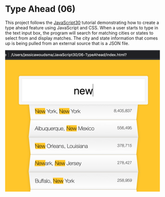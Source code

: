 # Type Ahead (06)

This project follows the [JavaScript30](https://javascript30.com/) tutorial demonstrating how to create a type ahead feature
using JavaScript and CSS. When a user starts to type in the text input box, the program will search for matching cities or 
states to select from and display matches. The city and state information that comes up is being pulled from an external source
that is a JSON file.

![new typed in input with matching cities and states dropped below](typeAheadFinal.png)
